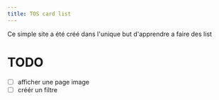 ```yaml
---
title: TOS card list
---
```


Ce simple site a été créé dans l'unique but d'apprendre a faire des list 


# TODO
- [ ] afficher une page image 
- [ ] créér un filtre 
